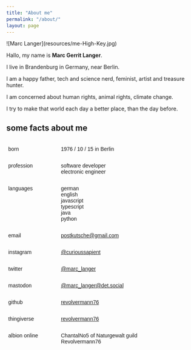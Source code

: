 ```yaml
---
title: "About me"
permalink: "/about/"
layout: page
---
```

<style type="text/css">
.tg  {
	border-collapse:collapse;
	border-spacing:0;
	box-shadow:none;
	width:90%;
	overflow-y:none;
	display:table;
}
.tg td:first-child{
	width:30%;
}
.tg tr:nth-child(odd) td{
	background:none;
}
.tg td{
	width:70%;
	border-color:transparent;
	border-width:0.5rem;
	border-style:solid;
	font-family:Arial, sans-serif;
	font-size:14px;
	overflow:hidden;
	padding:10px 5px;
	word-break:normal;
	border-left-width:0;
	vertical-align:top;
	background: none;
}
</style>![Marc Langer](resources/me-High-Key.jpg)

Hallo, my name is __Marc Gerrit Langer__. 

I live in Brandenburg in Germany, near Berlin. 

I am a happy father, tech and science nerd, feminist, artist and treasure hunter.

I am concerned about human rights, animal rights, climate change.

I try to make that world each day a better place, than the day before.

## some facts about me
<table class="tg">
	<tr>
		<td>born</td><td>1976 / 10 / 15 in Berlin</td>
	</tr>
	<tr>
		<td>profession</td><td>software developer<br/>electronic engineer</td>
	</tr>
	<tr>
		<td>languages</td><td>german<br/>english<br/>javascript<br/>typescript<br/>java<br/>python</td>
	</tr>
	<tr>
		<td>email</td><td><a href="mailto:postkutsche@gmail.com">postkutsche@gmail.com</a></td>
	</tr>
	<tr>
		<td>instagram</td><td><a href="https://www.instagram.com/curioussapient/">@curioussapient</a></td>
	</tr>
	<tr>
		<td>twitter</td><td><a href="https://twitter.com/marc_langer">@marc_langer</a></td>
	</tr>
	<tr>
		<td>mastodon</td><td><a href="https://det.social/web/@marc_langer">@marc_langer@det.social</a></td>
	</tr>
	<tr>
		<td>github</td><td><a href="https://github.com/revolvermann76">revolvermann76</a></td>
	</tr>	
	<tr>
		<td>thingiverse</td><td><a href="https://www.thingiverse.com/revolvermann76/">revolvermann76</a></td>
	</tr>
	<tr>
		<td>albion online</td><td>ChantalNo5 of Naturgewalt guild<br/>Revolvermann76</td>
	</tr>		
</table>

